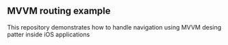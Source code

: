 ## MVVM routing example
This repository demonstrates how to handle navigation using MVVM desing patter inside iOS applications
